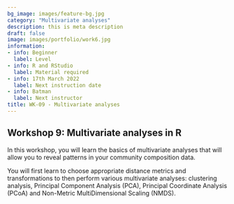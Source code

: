 ```yaml
---
bg_image: images/feature-bg.jpg
category: "Multivariate analyses"
description: this is meta description
draft: false
image: images/portfolio/work6.jpg
information:
- info: Beginner
  label: Level
- info: R and RStudio
  label: Material required
- info: 17th March 2022
  label: Next instruction date
- info: Batman
  label: Next instructor
title: WK-09 - Multivariate analyses
---
```


## Workshop 9: Multivariate analyses in R

In this workshop, you will learn the basics of multivariate analyses that will allow you to reveal patterns in your community composition data.

You will first learn to choose appropriate distance metrics and transformations to then perform various multivariate analyses: clustering analysis, Principal Component Analysis (PCA), Principal Coordinate Analysis (PCoA) and Non-Metric MultiDimensional Scaling (NMDS).